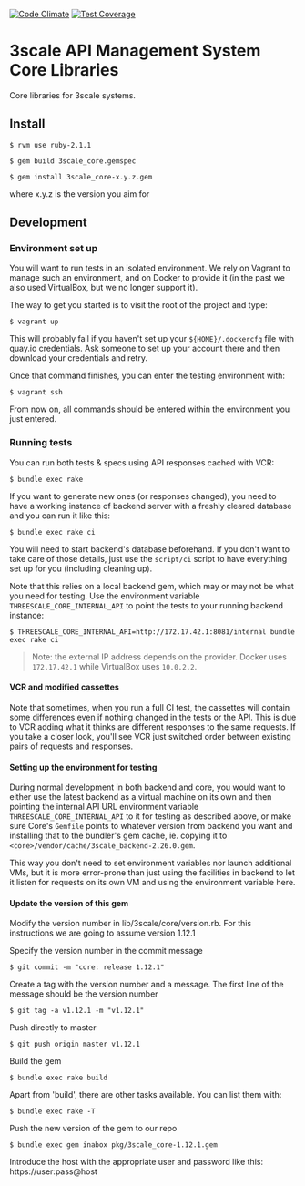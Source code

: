 [![Code Climate](https://codeclimate.com/repos/5332be496956802e3c007d1a/badges/b4f1c55f9ff033c5f0d8/gpa.svg)](https://codeclimate.com/repos/5332be496956802e3c007d1a/feed)
[![Test Coverage](https://codeclimate.com/repos/5332be496956802e3c007d1a/badges/b4f1c55f9ff033c5f0d8/coverage.svg)](https://codeclimate.com/repos/5332be496956802e3c007d1a/feed)

# 3scale API Management System Core Libraries

Core libraries for 3scale systems.

## Install

    $ rvm use ruby-2.1.1

    $ gem build 3scale_core.gemspec

    $ gem install 3scale_core-x.y.z.gem

where x.y.z is the version you aim for

## Development

### Environment set up

You will want to run tests in an isolated environment. We rely on Vagrant to
manage such an environment, and on Docker to provide it (in the past we also
used VirtualBox, but we no longer support it).

The way to get you started is to visit the root of the project and type:

    $ vagrant up

This will probably fail if you haven't set up your `${HOME}/.dockercfg` file
with quay.io credentials. Ask someone to set up your account there and then
download your credentials and retry.

Once that command finishes, you can enter the testing environment with:

    $ vagrant ssh

From now on, all commands should be entered within the environment you just entered.

### Running tests

You can run both tests & specs using API responses cached with VCR:

    $ bundle exec rake

If you want to generate new ones (or responses changed), you need to have a
working instance of backend server with a freshly cleared database and you can
run it like this:

    $ bundle exec rake ci

You will need to start backend's database beforehand. If you don't want to take
care of those details, just use the `script/ci` script to have everything set up
for you (including cleaning up).

Note that this relies on a local backend gem, which may or may not be what you
need for testing. Use the environment variable `THREESCALE_CORE_INTERNAL_API` to
point the tests to your running backend instance:

    $ THREESCALE_CORE_INTERNAL_API=http://172.17.42.1:8081/internal bundle exec rake ci

> Note: the external IP address depends on the provider. Docker uses `172.17.42.1` while VirtualBox uses `10.0.2.2`.

#### VCR and modified cassettes

Note that sometimes, when you run a full CI test, the cassettes will contain some
differences even if nothing changed in the tests or the API. This is due to VCR
adding what it thinks are different responses to the same requests. If you take a
closer look, you'll see VCR just switched order between existing pairs of requests
and responses.

#### Setting up the environment for testing

During normal development in both backend and core, you would want to either use
the latest backend as a virtual machine on its own and then pointing the internal
API URL environment variable `THREESCALE_CORE_INTERNAL_API` to it for testing as
described above, or make sure Core's `Gemfile` points to whatever version from
backend you want and installing that to the bundler's gem cache, ie. copying it
to `<core>/vendor/cache/3scale_backend-2.26.0.gem`.

This way you don't need to set environment variables nor launch additional VMs,
but it is more error-prone than just using the facilities in backend to let it
listen for requests on its own VM and using the environment variable here.

#### Update the version of this gem

Modify the version number in lib/3scale/core/version.rb. For this instructions we are going to assume version 1.12.1

Specify the version number in the commit message

    $ git commit -m "core: release 1.12.1"

Create a tag with the version number and a message. The first line of the message should be the version number

    $ git tag -a v1.12.1 -m "v1.12.1"

Push directly to master

    $ git push origin master v1.12.1

Build the gem

    $ bundle exec rake build

Apart from 'build', there are other tasks available. You can list them with:

    $ bundle exec rake -T

Push the new version of the gem to our repo

    $ bundle exec gem inabox pkg/3scale_core-1.12.1.gem

Introduce the host with the appropriate user and password like this: https://user:pass@host
